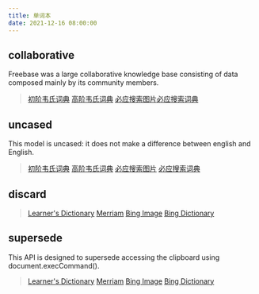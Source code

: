 ```yaml
---
title: 单词本
date: 2021-12-16 08:00:00
---
```


## collaborative

Freebase was a large collaborative knowledge base consisting of data composed mainly by its community members.

> [初阶韦氏词典](https://www.learnersdictionary.com/definition/collaborative) [高阶韦氏词典](https://www.merriam-webster.com/dictionary/collaborative) [必应搜索图片](https://cn.bing.com/images/search?q=collaborative)[必应搜索词典](https://cn.bing.com/dict/search?q=collaborative)




## uncased

This model is uncased: it does not make a difference between english and English.

> [初阶韦氏词典](https://www.learnersdictionary.com/definition/uncased)  [高阶韦氏词典](https://www.merriam-webster.com/dictionary/uncased)  [必应搜索图片](https://cn.bing.com/images/search?q=uncased)  [必应搜索词典](https://cn.bing.com/dict/search?q=uncased)

## discard


> [Learner's Dictionary](https://www.learnersdictionary.com/definition/discard)  [Merriam](https://www.merriam-webster.com/dictionary/discard)  [Bing Image](https://cn.bing.com/images/search?q=discard)  [Bing Dictionary](https://cn.bing.com/dict/search?q=discard)


## supersede 

This API is designed to supersede accessing the clipboard using document.execCommand().

> [Learner's Dictionary](https://www.learnersdictionary.com/definition/supersede )  [Merriam](https://www.merriam-webster.com/dictionary/supersede )  [Bing Image](https://cn.bing.com/images/search?q=supersede )  [Bing Dictionary](https://cn.bing.com/dict/search?q=supersede )